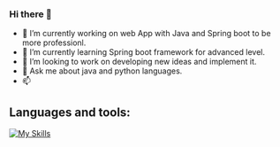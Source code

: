 ### Hi there 👋


- 🔭 I’m currently working on web App with Java and Spring boot to be more professionl.
- 🌱 I’m currently learning Spring boot framework for advanced level.
- 👯 I’m looking to work on developing new ideas and implement it.
- 💬 Ask me about java and python languages.
- 📫


## Languages and tools:
 
[![My Skills](https://skillicons.dev/icons?i=django,flask,java,py,mysql,spring-Boot)](https://skillicons.dev)
        





            

     
            




